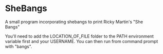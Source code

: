 # SheBangs
A small program incorporating shebangs to print Ricky Martin's "She Bangs"

You'll need to add the LOCATION_OF_FILE folder to the PATH environment variable first and your USERNAME. You can then run from command prompt with "bangs".
